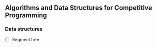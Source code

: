 ## Algorithms and Data Structures for Competitive Programming

### Data structures
+ [ ] Segment tree
